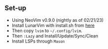 ## Set-up

* Using NeoVim v0.9.0 (nightly as of 02/21/23)
* Install LunarVim with install.sh from [here](https://www.lunarvim.org/docs/installation)
* Then copy `lvim` to `~/.config/lvim`.
* Then `:Lazy` and Install/Update/Sync/Clean
* Install LSPs through `Mason`
